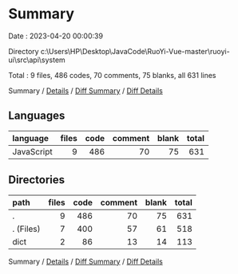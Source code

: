 # Summary

Date : 2023-04-20 00:00:39

Directory c:\\Users\\HP\\Desktop\\JavaCode\\RuoYi-Vue-master\\ruoyi-ui\\src\\api\\system

Total : 9 files,  486 codes, 70 comments, 75 blanks, all 631 lines

Summary / [Details](details.md) / [Diff Summary](diff.md) / [Diff Details](diff-details.md)

## Languages
| language | files | code | comment | blank | total |
| :--- | ---: | ---: | ---: | ---: | ---: |
| JavaScript | 9 | 486 | 70 | 75 | 631 |

## Directories
| path | files | code | comment | blank | total |
| :--- | ---: | ---: | ---: | ---: | ---: |
| . | 9 | 486 | 70 | 75 | 631 |
| . (Files) | 7 | 400 | 57 | 61 | 518 |
| dict | 2 | 86 | 13 | 14 | 113 |

Summary / [Details](details.md) / [Diff Summary](diff.md) / [Diff Details](diff-details.md)